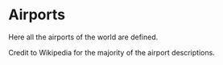 # Airports

Here all the airports of the world are defined. 

Credit to Wikipedia for the majority of the airport descriptions.